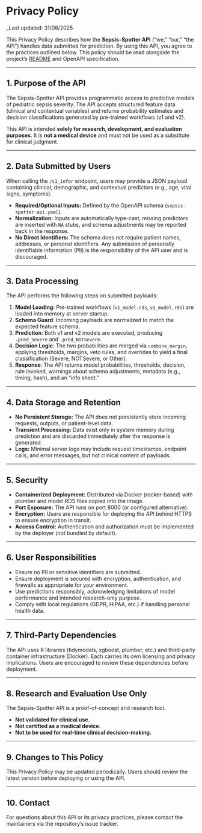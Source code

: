 # Privacy Policy

_Last updated: 31/08/2025

This Privacy Policy describes how the **Sepsis-Spotter API** (“we,” “our,” “the API”) handles data submitted for prediction. By using this API, you agree to the practices outlined below. This policy should be read alongside the project’s [README](./README.md) and OpenAPI specification.

---

## 1. Purpose of the API
The Sepsis-Spotter API provides programmatic access to predictive models of pediatric sepsis severity. The API accepts structured feature data (clinical and contextual variables) and returns probability estimates and decision classifications generated by pre-trained workflows (v1 and v2).  

This API is intended **solely for research, development, and evaluation purposes**. It is **not a medical device** and must not be used as a substitute for clinical judgment.

---

## 2. Data Submitted by Users
When calling the `/s1_infer` endpoint, users may provide a JSON payload containing clinical, demographic, and contextual predictors (e.g., age, vital signs, symptoms).  

- **Required/Optional Inputs:** Defined by the OpenAPI schema (`sepsis-spotter-api.yaml`).  
- **Normalization:** Inputs are automatically type-cast, missing predictors are inserted with `NA` stubs, and schema adjustments may be reported back in the response.  
- **No Direct Identifiers:** The schema does not require patient names, addresses, or personal identifiers. Any submission of personally identifiable information (PII) is the responsibility of the API user and is discouraged.  

---

## 3. Data Processing
The API performs the following steps on submitted payloads:  
1. **Model Loading**: Pre-trained workflows (`v1_model.rds`, `v2_model.rds`) are loaded into memory at server startup.  
2. **Schema Guard**: Incoming payloads are normalized to match the expected feature schema.  
3. **Prediction**: Both v1 and v2 models are executed, producing `.pred_Severe` and `.pred_NOTSevere`.  
4. **Decision Logic**: The two probabilities are merged via `combine_margin`, applying thresholds, margins, veto rules, and overrides to yield a final classification (Severe, NOTSevere, or Other).  
5. **Response**: The API returns model probabilities, thresholds, decision, rule invoked, warnings about schema adjustments, metadata (e.g., timing, hash), and an “info sheet.”  

---

## 4. Data Storage and Retention
- **No Persistent Storage:** The API does not persistently store incoming requests, outputs, or patient-level data.  
- **Transient Processing:** Data exist only in system memory during prediction and are discarded immediately after the response is generated.  
- **Logs:** Minimal server logs may include request timestamps, endpoint calls, and error messages, but not clinical content of payloads.  

---

## 5. Security
- **Containerized Deployment:** Distributed via Docker (rocker-based) with plumber and model RDS files copied into the image.  
- **Port Exposure:** The API runs on port 8000 (or configured alternative).  
- **Encryption:** Users are responsible for deploying the API behind HTTPS to ensure encryption in transit.  
- **Access Control:** Authentication and authorization must be implemented by the deployer (not bundled by default).  

---

## 6. User Responsibilities
- Ensure no PII or sensitive identifiers are submitted.  
- Ensure deployment is secured with encryption, authentication, and firewalls as appropriate for your environment.  
- Use predictions responsibly, acknowledging limitations of model performance and intended research-only purpose.  
- Comply with local regulations (GDPR, HIPAA, etc.) if handling personal health data.  

---

## 7. Third-Party Dependencies
The API uses R libraries (tidymodels, xgboost, plumber, etc.) and third-party container infrastructure (Docker). Each carries its own licensing and privacy implications. Users are encouraged to review these dependencies before deployment.  

---

## 8. Research and Evaluation Use Only
The Sepsis-Spotter API is a proof-of-concept and research tool.  
- **Not validated for clinical use.**  
- **Not certified as a medical device.**  
- **Not to be used for real-time clinical decision-making.**  

---

## 9. Changes to This Policy
This Privacy Policy may be updated periodically. Users should review the latest version before deploying or using the API.  

---

## 10. Contact
For questions about this API or its privacy practices, please contact the maintainers via the repository’s issue tracker.

